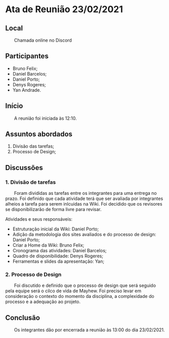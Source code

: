 # Ata de Reunião 23/02/2021

## Local

&emsp;&emsp;Chamada online no Discord

## Participantes
- Bruno Felix;
- Daniel Barcelos;
- Daniel Porto;
- Denys Rogeres;
- Yan Andrade.

## Início

&emsp;&emsp;A reunião foi iniciada às 12:10.

## Assuntos abordados

1. Divisão das tarefas;
3. Processo de Design;

## Discussões

### 1. Divisão de tarefas
&emsp;&emsp;Foram divididas as tarefas entre os integrantes para uma entrega no prazo. Foi definido que cada atividade terá que ser avaliada por integrantes alheios a tarefa para serem inlcuidas na Wiki. Foi decidido que os revisores se disponibilizarão de forma livre para revisar.

Atividades e seus responsáveis:

- Estruturação inicial da Wiki: Daniel Porto;
- Adição da metodologia dos sites avaliados e do processo de design: Daniel Porto;
- Criar a Home da Wiki: Bruno Felix;
- Cronograma das atividades: Daniel Barcelos;
- Quadro de disponibilidade: Denys Rogeres;
- Ferramentas e slides da apresentação: Yan;

### 2. Processo de Design
&emsp;&emsp;Foi discutido e definido que o processo de design que será seguido pela equipe será o cilco de vida de Mayhew. Foi preciso levar em consideração o contexto do momento da disciplina, a complexidade do processo e a adequação ao projeto.

## Conclusão
&emsp;&emsp;Os integrantes dão por encerrada a reunião às 13:00 do dia 23/02/2021.


